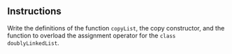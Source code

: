 <!--practice-->

## Instructions

Write the definitions of the function `copyList`, the copy constructor, and the function to overload the assignment operator for the `class` `doublyLinkedList`.
